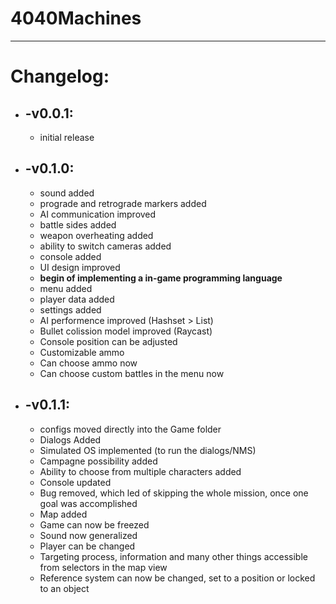 # 4040Machines

***
# Changelog:

* ## -v0.0.1:
    * initial release
		
* ## -v0.1.0:
    * sound added
    * prograde and retrograde markers added
    * AI communication improved
    * battle sides added
    * weapon overheating added
    * ability to switch cameras added
    * console added
    * UI design improved
    * **begin of implementing a in-game programming language**
    * menu added
    * player data added
    * settings added
    * AI performence improved (Hashset > List)
    * Bullet colission model improved (Raycast)
    * Console position can be adjusted
    * Customizable ammo
    * Can choose ammo now
    * Can choose custom battles in the menu now

* ## -v0.1.1:
    * configs moved directly into the Game folder
    * Dialogs Added
    * Simulated OS implemented (to run the dialogs/NMS)
    * Campagne possibility added
    * Ability to choose from multiple characters added
    * Console updated
    * Bug removed, which led of skipping the whole mission, once one goal was accomplished
    * Map added
    * Game can now be freezed
    * Sound now generalized
    * Player can be changed
    * Targeting process, information and many other things accessible from selectors in the map view
    * Reference system can now be changed, set to a position or locked to an object
